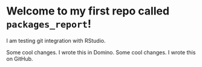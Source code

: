 # Welcome to my first repo called `packages_report`!

I am testing git integration with RStudio.

Some cool changes. I wrote this in Domino. Some cool changes. I wrote this on GitHub.
